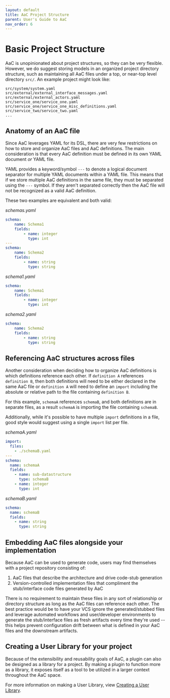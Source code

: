 ```yaml
---
layout: default
title: AaC Project Structure
parent: User's Guide to AaC
nav_order: 6
---
```

# Basic Project Structure
AaC is unopinionated about project structures, so they can be very flexible. However, we do suggest storing models in an organized project directory structure, such as maintaining all AaC files under a top, or near-top level directory `src/`. An example project might look like:
```
src/system/system.yaml
src/external/external_interface_messages.yaml
src/external/external_actors.yaml
src/service_one/service_one.yaml
src/service_one/service_one_misc_definitions.yaml
src/service_two/service_two.yaml
...
```

## Anatomy of an AaC file
Since AaC leverages YAML for its DSL, there are very few restrictions on how to store and organize AaC files and AaC definitions. The main consideration is that every AaC definition must be defined in its own YAML document _or_ YAML file.

YAML provides a keyword/symbol `---` to denote a logical document separator for multiple YAML documents within a YAML file. This means that if we store multiple AaC definitions in the same file, they must be separated using the `---` symbol. If they aren't separated correctly then the AaC file will not be recognized as a valid AaC definition.

These two examples are equivalent and both valid:

_schemas.yaml_
```yaml
schema:
    name: Schema1
    fields:
        - name: integer
          type: int
---
schema:
    name: Schema2
    fields:
        - name: string
          type: string
```

_schema1.yaml_
```yaml
schema:
    name: Schema1
    fields:
        - name: integer
          type: int
```

_schema2.yaml_
```yaml
schema:
    name: Schema2
    fields:
        - name: string
          type: string
```

## Referencing AaC structures across files
Another consideration when deciding how to organize AaC definitions is which definitions reference each other. If `definition A` references `definition B`, then both definitions will need to be either declared in the same AaC file or `definition A` will need to define an `import` including the absolute or relative path to the file containing `definition B`.

For this example, `schemaA` references `schemaB`, and both definitions are in separate files, as a result `schemaA` is importing the file containing `schemaB`.

Additionally, while it's possible to have multiple `import` definitions in a file, good style would suggest using a single `import` list per file.

_schemaA.yaml_
```yaml
import:
  files:
    - ./schemaB.yaml
---
schema:
  name: schemaA
  fields:
    - name: sub-datastructure
      type: schemaB
    - name: integer
      type: int
```
_schemaB.yaml_
```yaml
schema:
  name: schemaB
  fields:
    - name: string
      type: string
```

## Embedding AaC files alongside your implementation
Because AaC can be used to generate code, users may find themselves with a project repository consisting of:
1. AaC files that describe the architecture and drive code-stub generation
2. Version-controlled implementation files that compliment the stub/interface code files generated by AaC

There is no requirement to maintain these files in any sort of relationship or directory structure as long as the AaC files can reference each other. The best practice would be to have your VCS ignore the generated/stubbed files and leverage automated workflows and user/developer environments to generate the stub/interface files as fresh artifacts every time they're used -- this helps prevent configuration drift between what is defined in your AaC files and the downstream artifacts.


## Creating a User Library for your project
Because of the extensibility and reusability goals of AaC, a plugin can also be designed as a library for a project. By making a plugin to function more as a library, it exposes itself as a tool to be utilized in a larger context throughout the AaC space.

For more information on making a User Library, view [Creating a User Library](../user_library).
